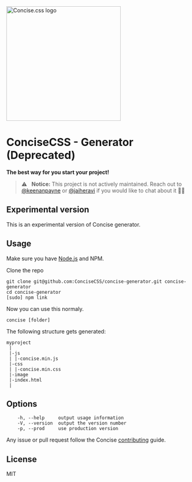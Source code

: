 <img src="https://keenanpayne.com/images/work/concise-logo.svg" alt="Concise.css logo" width="300">

# ConciseCSS - Generator (Deprecated)

**The best way for you start your project!**

> :warning: &nbsp; **Notice:** This project is not actively maintained. Reach out to [@keenanpayne](https://twitter.com/KeenanPayne_) or [@jaiheravi](https://twitter.com/jaiheravi) if you would like to chat about it ✌🏻

## Experimental version
This is an experimental version of Concise generator.

## Usage

Make sure you have [Node.js](http://nodejs.org) and NPM.

Clone the repo
```
git clone git@github.com:ConciseCSS/concise-generator.git concise-generator
cd concise-generator
[sudo] npm link
```

Now you can use this normaly.

`concise [folder]`

The following structure gets generated:

```
myproject
 |
 |-js
 | |-concise.min.js
 |-css
 | |-concise.min.css
 |-image
 |-index.html
 |
```

## Options
```
    -h, --help     output usage information
    -V, --version  output the version number
    -p, --prod     use production version
```

Any issue or pull request follow the Concise [contributing](https://github.com/ConciseCSS/concise.css/blob/master/CONTRIBUTING.md) guide.

## License
MIT
